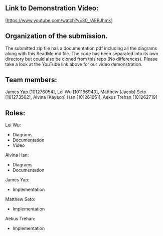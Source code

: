 ## Link to Demonstration Video:

[https://www.youtube.com/watch?v=30_rAEBJhmk]

## Organization of the submission.

The submitted zip file has a documentation pdf including all the diagrams along with this ReadMe.md file. The code has been separated into its own directory but could also be cloned from this repo (No differences). Please take a look at the YouTube link above for our video demonstration.

## Team members: 
James Yap [101276054], Lei Wu [101186940], Matthew (Jacob) Seto [101273562], Alvina (Kayeon) Han [101261651], Aekus Trehan [101262719]

## Roles:

Lei Wu:
  - Diagrams
  - Documentation
  - Video

Alvina Han:
  - Diagrams
  - Documentation

James Yap:
  - Implementation

Matthew Seto:
  - Implementation

Aekus Trehan:
  - Implementation
